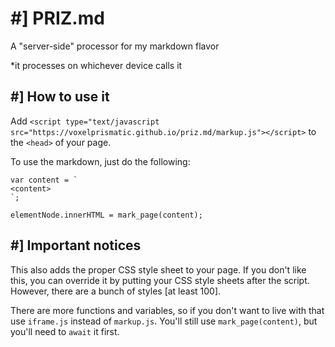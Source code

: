 # #] PRIZ.md
A "server-side" processor for my markdown flavor

*it processes on whichever device calls it

## #] How to use it
Add `<script type="text/javascript src="https://voxelprismatic.github.io/priz.md/markup.js"></script>`
to the `<head>` of your page.

To use the markdown, just do the following:
```
var content = `
<content>
`;

elementNode.innerHTML = mark_page(content);
```

## #] Important notices
This also adds the proper CSS style sheet to your page. If you don't like this, you can
override it by putting your CSS style sheets after the script. However, there are a bunch
of styles [at least 100].

There are more functions and variables, so if you don't want to live with that use
`iframe.js` instead of `markup.js`. You'll still use `mark_page(content)`, but you'll
need to `await` it first.

